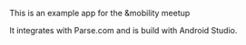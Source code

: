 This is an example app for the &mobility meetup

It integrates with Parse.com and is build with Android Studio.
